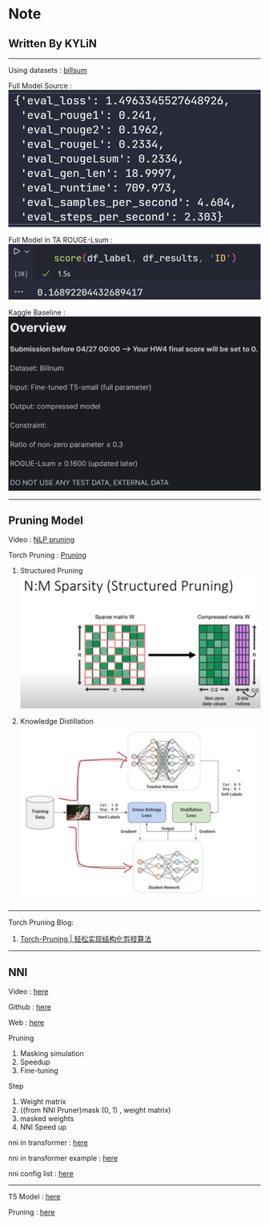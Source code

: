 # Note

## Written By KYLiN

---

Using datasets : [billsum](https://github.com/tensorflow/datasets/blob/master/docs/catalog/billsum.md)

Full Model Source :
![alt text](images/image.png)

Full Model in TA ROUGE-Lsum : ![alt text](images/image_2.png)

Kaggle Baseline : ![alt text](images/image_kaggle.png)

---

## Pruning Model

Video : [NLP pruning](<https://www.youtube.com/watch?v=UcwDgsMgTu4>)

Torch Pruning : [Pruning](https://pytorch.org/tutorials/intermediate/pruning_tutorial.html)

1. Structured Pruning
![alt text](images/image_structed.png)

2. Knowledge Distillation
![alt text](images/image_knowlege.png)

---

Torch Pruning Blog:

1. [Torch-Pruning | 轻松实现结构化剪枝算法](https://zhuanlan.zhihu.com/p/619482727)

---

## NNI

Video : [here](https://www.youtube.com/watch?v=wKh51Jnr0a8)

Github : [here](https://github.com/microsoft/nni/)

Web : [here](https://nni.readthedocs.io/zh/stable/index.html)

Pruning

1. Masking simulation
2. Speedup
3. Fine-tuning

Step

1. Weight matrix
2. ((from NNI Pruner)mask (0, 1) , weight matrix)
3. masked weights
4. NNI Speed up

nni in transformer : [here](https://www.infoq.cn/article/6mA1gDVFWU1oj1ZdQyD2)

nni in transformer example : [here](https://nni.readthedocs.io/en/stable/tutorials/new_pruning_bert_glue.html)

nni config list : [here](https://nni.readthedocs.io/zh/stable/compression/config_list.html)

---
T5 Model : [here](https://zhuanlan.zhihu.com/p/647802200)

Pruning : [here](https://github.com/airaria/TextPruner)
